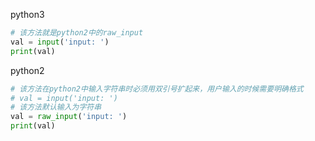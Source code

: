 
python3
```python
# 该方法就是python2中的raw_input
val = input('input: ')
print(val)
```

python2
``` python
# 该方法在python2中输入字符串时必须用双引号扩起来，用户输入的时候需要明确格式
# val = input('input: ') 
# 该方法默认输入为字符串
val = raw_input('input: ')
print(val)
```

